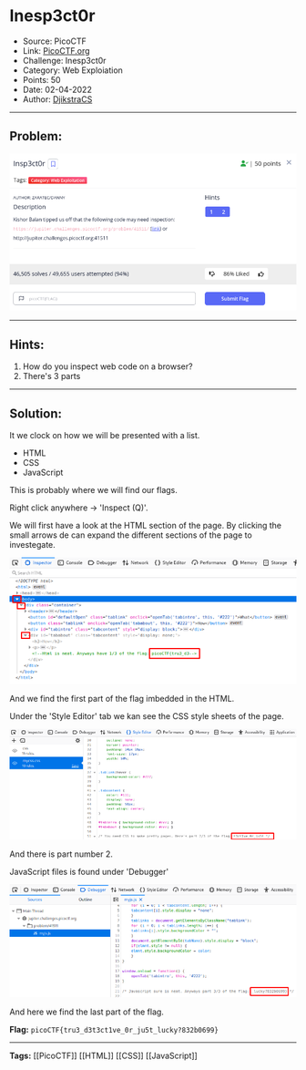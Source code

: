 # Inesp3ct0r
* Source: PicoCTF
* Link: [PicoCTF.org](https://picoctf.org/)
* Challenge: Inesp3ct0r
* Category: Web Exploiation
* Points: 50
* Date: 02-04-2022
* Author: [DjikstraCS](https://github.com/DjikstraCS)

---
## Problem:
![](./attachments/Pasted%20image%2020220402231830.png)

---
## Hints:
1. How do you inspect web code on a browser?
2. There's 3 parts

---
## Solution:
It we clock on how we will be presented with a list.

* HTML
* CSS
* JavaScript

This is probably where we will find our flags.

Right click anywhere -> 'Inspect (Q)'.

We will first have a look at the HTML section of the page. By clicking the small arrows de can expand the different sections of the page to investegate.

![](./attachments/Pasted%20image%2020220402232530.png)

And we find the first part of the flag imbedded in the HTML.

Under the 'Style Editor' tab we kan see the CSS style sheets of the page. 

![](./attachments/Pasted%20image%2020220402233552.png)

And there is part number 2.

JavaScript files is found under 'Debugger'

![](./attachments/Pasted%20image%2020220402233955.png)

And here we find the last part of the flag.

**Flag:** `picoCTF{tru3_d3t3ct1ve_0r_ju5t_lucky?832b0699}`

---
**Tags:** [[PicoCTF]] [[HTML]] [[CSS]] [[JavaScript]]